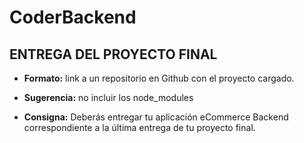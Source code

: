 # CoderBackend

## ENTREGA DEL PROYECTO FINAL
- **Formato:** link a un repositorio en Github con el proyecto cargado.

- **Sugerencia:** no incluir los node_modules

- **Consigna:**
Deberás entregar tu aplicación eCommerce Backend correspondiente a
la última entrega de tu proyecto final.   
